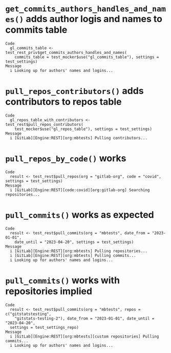 # `get_commits_authors_handles_and_names()` adds author logis and names to commits table

    Code
      gl_commits_table <- test_rest_priv$get_commits_authors_handles_and_names(
        commits_table = test_mocker$use("gl_commits_table"), settings = test_settings)
    Message
      i Looking up for authors' names and logins...

# `pull_repos_contributors()` adds contributors to repos table

    Code
      gl_repos_table_with_contributors <- test_rest$pull_repos_contributors(
        test_mocker$use("gl_repos_table"), settings = test_settings)
    Message
      i [GitLab][Engine:REST][org:mbtests] Pulling contributors...

# `pull_repos_by_code()` works

    Code
      result <- test_rest$pull_repos(org = "gitlab-org", code = "covid", settings = test_settings)
    Message
      i [GitLab][Engine:REST][code:covid][org:gitlab-org] Searching repositories...

# `pull_commits()` works as expected

    Code
      result <- test_rest$pull_commits(org = "mbtests", date_from = "2023-01-01",
        date_until = "2023-04-20", settings = test_settings)
    Message
      i [GitLab][Engine:REST][org:mbtests] Pulling repositories...
      i [GitLab][Engine:REST][org:mbtests] Pulling commits...
      i Looking up for authors' names and logins...

# `pull_commits()` works with repositories implied

    Code
      result <- test_rest$pull_commits(org = "mbtests", repos = c("gitstatstesting",
        "gitstats-testing-2"), date_from = "2023-01-01", date_until = "2023-04-20",
      settings = test_settings_repo)
    Message
      i [GitLab][Engine:REST][org:mbtests][custom repositories] Pulling commits...
      i Looking up for authors' names and logins...

